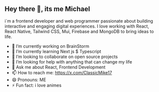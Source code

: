 ## Hey there 👋, its me Michael 


i`m a frontend developer and web programmer passionate about building interactive and engaging digital experiences. I love working with React, React Native, Tailwind CSS, Mui, Firebase and MongoDB to bring ideas to life.


- 🔭 I’m currently working on BrainStorm
- 🌱 I’m currently learning Next js $ Typescript
- 👯 I’m looking to collaborate on open source projects
- 🤔 I’m looking for help with anything that can change my life
- 💬 Ask me about React, Frontend Development
- 📫 How to reach me: https://x.com/ClassicMike17
- 😄 Pronouns: ME
- ⚡ Fun fact: i love animes

